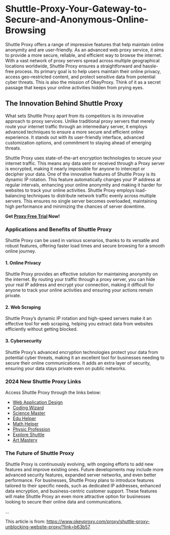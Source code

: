# Shuttle-Proxy-Your-Gateway-to-Secure-and-Anonymous-Online-Browsing
Shuttle Proxy offers a range of impressive features that help maintain online anonymity and are user-friendly. As an advanced web proxy service, it aims to provide a more secure, reliable, and efficient way to browse the internet. With a vast network of proxy servers spread across multiple geographical locations worldwide, Shuttle Proxy ensures a straightforward and hassle-free process. Its primary goal is to help users maintain their online privacy, access geo-restricted content, and protect sensitive data from potential cyber threats. This is also the mission of OkeyProxy. Think of it as a secret passage that keeps your online activities hidden from prying eyes.

## The Innovation Behind Shuttle Proxy

What sets Shuttle Proxy apart from its competitors is its innovative approach to proxy services. Unlike traditional proxy servers that merely route your internet traffic through an intermediary server, it employs advanced techniques to ensure a more secure and efficient online experience. It stands out with its user-friendly interface, advanced customization options, and commitment to staying ahead of emerging threats.

Shuttle Proxy uses state-of-the-art encryption technologies to secure your internet traffic. This means any data sent or received through a Proxy server is encrypted, making it nearly impossible for anyone to intercept or decipher your data. One of the innovative features of Shuttle Proxy is its dynamic IP rotation. This feature automatically changes your IP address at regular intervals, enhancing your online anonymity and making it harder for websites to track your online activities. Shuttle Proxy employs load-balancing techniques to distribute network traffic evenly across multiple servers. This ensures no single server becomes overloaded, maintaining high performance and minimizing the chances of server downtime.

**Get [Proxy Free Trial](https://www.okeyproxy.com/proxy/?link=b63b57) Now!**

### Applications and Benefits of Shuttle Proxy

Shuttle Proxy can be used in various scenarios, thanks to its versatile and robust features, offering faster load times and secure browsing for a smooth online journey.

#### 1. Online Privacy
Shuttle Proxy provides an effective solution for maintaining anonymity on the internet. By routing your traffic through a proxy server, you can hide your real IP address and encrypt your connection, making it difficult for anyone to track your online activities and ensuring your actions remain private.

#### 2. Web Scraping
Shuttle Proxy’s dynamic IP rotation and high-speed servers make it an effective tool for web scraping, helping you extract data from websites efficiently without getting blocked.

#### 3. Cybersecurity
Shuttle Proxy’s advanced encryption technologies protect your data from potential cyber threats, making it an excellent tool for businesses needing to secure their online communications. It adds an extra layer of security, ensuring your data stays private even on public networks.

### 2024 New Shuttle Proxy Links

Access Shuttle Proxy through the links below:

- [Web Application Design](https://www.webapplication.design/)
- [Coding Wizard](https://codingwizard.org/)
- [Science Master](https://sciencemaster.co/)
- [Edu Helper](https://eduhelper.co/)
- [Math Helper](https://mathhelper.co/)
- [Physic Profession](https://physicprofession.org/)
- [Explore Shuttle](https://exploreshuttle.xyz/)
- [Art Mastery](https://artmastery.guru/)

### The Future of Shuttle Proxy

Shuttle Proxy is continuously evolving, with ongoing efforts to add new features and improve existing ones. Future developments may include more advanced security features, expanded server networks, and even better performance. For businesses, Shuttle Proxy plans to introduce features tailored to their specific needs, such as dedicated IP addresses, enhanced data encryption, and business-centric customer support. These features will make Shuttle Proxy an even more attractive option for businesses looking to secure their online data and communications.

...

This article is from: https://www.okeyproxy.com/proxy/shuttle-proxy-unblocking-website-proxy/?link=b63b57
